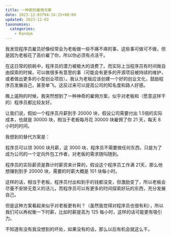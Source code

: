 ```yaml
---
title: 一种新的雇佣方案
date: 2023-12-03T04:14:15+08:00
updated: 2023-12-03
taxonomies:
  categories:
    - Random
---
```


我发现程序员雇员好像经常会为老板做一些不痛不痒的事，这些事可做可不做，但是因为老板花了高价雇了你，所以你必须有点活干。

在这日常的损耗中，程序员的潜力被极大的浪费了。而实际上当程序员有时间做自由探索的时候，可以做很多有意思的事（可能会有更多的开源项目被持续的维护，或者做出更多的小型创业项目）。我认为老板应该创建一个好的创业文化，鼓励程序员发展自己，甚至单飞。这反过来可以提高公司的知名度和路人好感。

晚上遛狗的时候，我突然想到了一种神奇的雇佣方案，似乎对老板和（愿意这样干的）程序员都比较友好。

<!-- more -->

让我们说，假如一个程序员月薪到手 20000 块，假设公司需要付出 1.5倍的实际成本，也就是 30000 块，相当于老板每月花 30000 块雇佣了你 21 天，每天 8 小时的时间。

我想到的替代方案是：

程序员可以领 3000 块月薪，这 3000 块，程序员不需要做任何东西，只是为了成为公司的一个定向外包工作者，对老板的需求随叫随到。

程序员的实际薪资是靠计时薪资来计算的，假设这个程序员工作满 21天，那么他想赚到到手 20000 块，需要的时薪大概是 101 块每小时。

这样的话，相当于老板，程序员付出和到手的钱都没变，但激励变了，所以老板会尽量不安排无意义的活儿，而程序员可以有更多的时间探索好玩的东西，充分发展自己。

但是这种方案看起来似乎对老板更有利？（虽然我觉得对程序员也很有利），所以我们可以再权衡一下时薪，比如时薪提高为 125 每小时，这样的话可能更有吸引力。

不知道有没有我没想到的坏处，如果没有的话，那么以后有机会就这么干。
